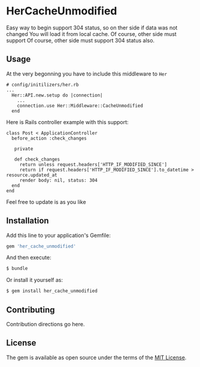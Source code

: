 # HerCacheUnmodified
Easy way to begin support 304 status, so on ther side if data was not changed
You will load it from local cache. Of course, other side must support
Of course, other side must support 304 status also.

## Usage

At the very begonning you have to include this middleware to `Her`


```
# config/initilizers/her.rb
...
  Her::API.new.setup do |connection|
    ...
    connection.use Her::Middleware::CacheUnmodified
  end
```  

Here is Rails controller example with this support:

```
class Post < ApplicationController
  before_action :check_changes

   private

   def check_changes
     return unless request.headers['HTTP_IF_MODIFIED_SINCE']
     return if request.headers['HTTP_IF_MODIFIED_SINCE'].to_datetime > resource.updated_at
     render body: nil, status: 304
  end
end
```

Feel free to update is as you like

## Installation
Add this line to your application's Gemfile:

```ruby
gem 'her_cache_unmodified'
```

And then execute:
```bash
$ bundle
```

Or install it yourself as:
```bash
$ gem install her_cache_unmodified
```

## Contributing
Contribution directions go here.

## License
The gem is available as open source under the terms of the [MIT License](http://opensource.org/licenses/MIT).
